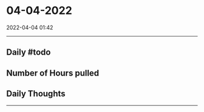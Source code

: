 # 04-04-2022
2022-04-04 01:42

---


## Daily #todo 

## Number of Hours pulled 

## Daily Thoughts




--- 
